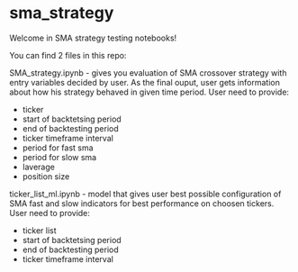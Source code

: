 # sma_strategy


Welcome in SMA strategy testing notebooks!

You can find 2 files in this repo:

SMA_strategy.ipynb - gives you evaluation of SMA crossover strategy with entry variables decided by user. As the final ouput, user gets information about how his strategy behaved in given time period.
User need to provide:
- ticker
- start of backtetsing period
- end of backtesting period
- ticker timeframe interval
- period for fast sma
- period for slow sma
- laverage
- position size



ticker_list_ml.ipynb - model that gives user best possible configuration of SMA fast and slow indicators for best performance on choosen tickers.
User need to provide:
- ticker list
- start of backtetsing period
- end of backtesting period
- ticker timeframe interval
